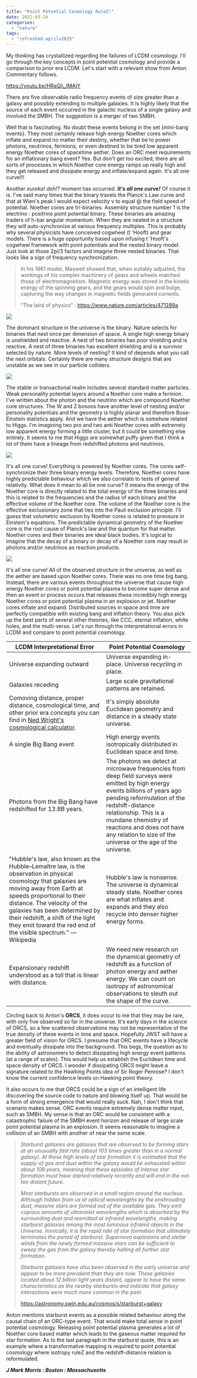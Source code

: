 ```yaml
---
title: "Point Potential Cosmology RuleZ!"
date: 2022-03-26
categories: 
  - "nature"
tags: 
  - "refreshed-april=2025"
---
```


My thinking has crystallized regarding the failures of LCDM cosmology. I'll go through the key concepts in point potential cosmology and provide a comparison to prior era LCDM. Let's start with a relevant show from Anton. Commentary follows.

https://youtu.be/HRaQj\_IMAjY

There are five observable radio frequency events of size greater than a galaxy and possibly extending to multiple galaxies. It is highly likely that the source of each event occurred in the galactic nucleus of a single galaxy and involved the SMBH. The suggestion is a merger of two SMBH.

Well that is fascinating. No doubt these events belong in the set {mini-bang events}. They most certainly release high energy Noether cores which inflate and expand no matter their destiny, whether that be to power photons, neutrinos, fermions, or even destined to be tired low apparent energy Noether cores of spacetime aether. Does an ORC meet requirements for an inflationary bang event? Yes. But don't get too excited, there are all sorts of processes in which Noether core energy ramps up really high and they get released and dissipate energy and inflate/expand again. It's all one curve!!!

Another _eureka! doh!?_ moment has occurred. **_It's all one curve!_** Of course it is. I've said many times that the binary travels the Planck's Law curve and that at Wien's peak I would expect velocity v to equal @ the field speed of potential. Noether cores are tri-binaries. Assembly structure number 1 is the electrino : positrino point potential binary. These binaries are amazing traders of h-bar angular momentum. When they are nested in a structure they will auto-synchronize at various frequency multiples. This is probably why several physicists have conceived cogwheel (t 'Hooft) and gear models. There is a huge opportunity based upon infusing t 'Hooft's cogwheel framework with point potentials and the nested binary model. Just look at those 2pi/3 factors and imagine three nested binaries. That looks like a sign of frequency synchronization.

> In his 1861 model, Maxwell showed that, when suitably adjusted, the workings of his complex machinery of gears and wheels matched those of electromagnetism. Magnetic energy was stored in the kinetic energy of the spinning gears, and the gears would spin and bulge, capturing the way changes in magnetic fields generated currents.
> 
> "The laird of physics" : https://www.nature.com/articles/471289a

![](images/image-31.png)

The dominant structure in the universe is the binary. Nature selects for binaries that nest once per dimension of space. A single high energy binary is unshielded and reactive. A nest of two binaries has poor shielding and is reactive. A nest of three binaries has excellent shielding and is a survivor selected by nature. More levels of nesting? It kind of depends what you call the next orbitals. Certainly there are many structure designs that are unstable as we see in our particle colliders.

![](images/standard-model-update-1.png)

The stable or transactional realm includes several standard matter particles. Weak personality potential layers around a Noether core make a fermion. I've written about the photon and the neutrino which are compound Noether core structures. The W and Z bosons have another level of nesting and/or personality potentials and the geometry is highly planar and therefore Bose-Einstein statistics apply. And we have the aether which is somehow related to Higgs. I'm imagining two pro and two anti Noether cores with extremely low apparent energy forming a little cluster, but it could be something else entirely. It seems to me that Higgs are somewhat puffy given that I think a lot of them have a lineage from redshifted photons and neutrinos.

![](images/aether.png)

It's all one curve! Everything is powered by Noether cores. The cores self-synchronize their three binary energy levels. Therefore, Noether cores have highly predictable behaviour which we also correlate to tests of general relativity. What does it mean to all be one curve? It means the energy of the Noether core is directly related to the total energy of the three binaries and this is related to the frequencies and the radius of each binary and the effective volume of the Noether core. The volume of the Noether core is the effective exclusionary zone that ties into the Pauli exclusion principle. I'll guess that volumetric exclusion by Noether cores is related to pressure in Einstein's equations. The predictable dynamical geometry of the Noether core is the root cause of Planck's law and the quantum for that matter. Noether cores and their binaries are ideal black bodies. It's logical to imagine that the decay of a binary or decay of a Noether core may result in photons and/or neutrinos as reaction products.

![](images/bangs.png)

It's all one curve! All of the observed structure in the universe, as well as the aether are based upon Noether cores. There was no one time big bang. Instead, there are various events throughout the universe that cause high energy Noether cores or point potential plasma to become super dense and then an event or process occurs that releases these incredibly high energy Noether cores or point potential plasma in an explosion or jet. Noether cores inflate and expand. Distributed sources in space and time are perfectly compatible with existing bang and inflation theory. You also pick up the best parts of several other theories, like CCC, eternal inflation, white holes, and the multi-verse. Let's run through the interpretational errors in LCDM and compare to point potential cosmology.

| LCDM Interpretational Error | Point Potential Cosmology |
| --- | --- |
| Universe expanding outward | Universe expanding in-place. Universe recycling in place.       |
| Galaxies receding | Large scale gravitational patterns are retained. |
| Comoving distance, proper distance, cosmological time, and other prior era concepts you can find in [Ned Wright's cosmological calculator](https://www.astro.ucla.edu/~wright/CosmoCalc.html). | It's simply absolute Euclidean geometry and distance in a steady state universe. |
| A single Big Bang event | High energy events isotropically distributed in Euclidean space and time. |
| Photons from the Big Bang have redshifted for 13.8B years. | The photons we detect at microwave frequencies from deep field surveys were emitted by high energy events billions of years ago pending reformulation of the redshift-distance relationship.      This is a mundane chemistry of reactions and does not have any relation to size of the universe or the age of the universe. |
| "Hubble's law, also known as the Hubble–Lemaître law, is the observation in physical cosmology that galaxies are moving away from Earth at speeds proportional to their distance. The velocity of the galaxies has been determined by their redshift, a shift of the light they emit toward the red end of the visible spectrum." — Wikipedia | Hubble's law is nonsense. The universe is dynamical steady state.   Noether cores are what inflates and expands and they also recycle into denser higher energy forms. |
| Expansionary redshift understood as a toll that is linear with distance. | We need new research on the dynamical geometry of redshift as a function of photon energy and aether energy. We can count on isotropy of astronomical observations to sleuth out the shape of the curve. |

Circling back to Anton's **ORCS**, it does occur to me that they may be rare, with only five observed so far in the universe. It's early days in the science of ORCS, so a few scattered observations may not be representative of the true density of these events in time and space. Hopefully JWST will have a greater field of vision for ORCS. I presume that ORC events have a lifecycle and eventually dissipate into the background. This begs, the question as to the ability of astronomers to detect dissipating high energy event patterns (at a range of scales). This would help us establish the Euclidean time and space density of ORCS. I wonder if dissipating ORCS might leave a signature related to the Hawking Points idea of Sir Roger Penrose? I don't know the current confidence levels on Hawking point theory.

It also occurs to me that ORCS could be a sign of an intelligent life discovering the source code to nature and blowing itself up. That would be a form of strong emergence that would really suck. Nah, I don't think that scenario makes sense. ORC events require extremely dense matter input, such as SMBH. My sense is that an ORC would be consistent with a catastrophic failure of the SMBH event horizon and release of large scale point potential plasma in an explosion. It seems reasonable to imagine a collision of an SMBH with another of near the same scale.

> _Starburst galaxies are galaxies that are observed to be forming stars at an unusually fast rate (about 103 times greater than in a normal galaxy). At these high levels of star formation it is estimated that the supply of gas and dust within the galaxy would be exhausted within about 108 years, meaning that these episodes of intense star formation must have started relatively recently and will end in the not too distant future._
> 
> _Most starbursts are observed in a small region around the nucleus. Although hidden from us at optical wavelengths by the enshrouding dust, massive stars are formed out of the available gas. They emit copious amounts of ultraviolet wavelengths which is absorbed by the surrounding dust and reemitted at infrared wavelengths, making starburst galaxies among the most luminous infrared objects in the Universe. Ironically, it is the rapid rate of star formation that ultimately terminates the period of starburst. Supernova explosions and stellar winds from the newly formed massive stars can be sufficient to sweep the gas from the galaxy thereby halting all further star formation._
> 
> _Starburst galaxies have also been observed in the early universe and appear to be more prevalent than they are now. These galaxies located about 12 billion light years distant, appear to have the same characteristics as the nearby starbursts and indicate that galaxy interactions were much more common in the past._
> 
> https://astronomy.swin.edu.au/cosmos/s/starburst+galaxy

Anton mentions starburst events as a possible related behaviour along the causal chain of an ORC-type event. That would make total sense in point potential cosmology. Releasing point potential plasma generates a lot of Noether core based matter which leads to the gaseous matter required for star formation. As to the last paragraph in the starburst quote, this is an example where a transformative mapping is required to point potential cosmology where isotropy ruleZ and the redshift-distance relation is reformulated.

**_J Mark Morris : Boston : Massachusetts_**
